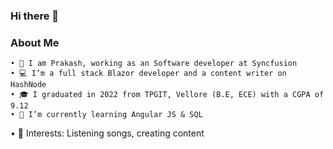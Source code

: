 ### Hi there 👋

### About Me 

	• 👀 I am Prakash, working as an Software developer at Syncfusion
	• 💻 I’m a full stack Blazor developer and a content writer on HashNode
	• 🎓 I graduated in 2022 from TPGIT, Vellore (B.E, ECE) with a CGPA of 9.12
	• 🌱 I’m currently learning Angular JS & SQL
  • 💞️ Interests: Listening songs, creating content



